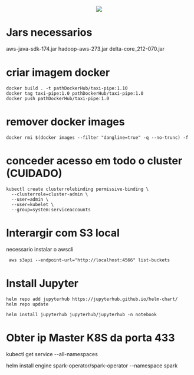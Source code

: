 <p align="center">
<img src="https://user-images.githubusercontent.com/33993344/173132242-05da74c1-724b-4817-8d74-1a0d4967a974.png"
</p>  

 
# Jars necessarios
aws-java-sdk-174.jar
hadoop-aws-273.jar
delta-core_212-070.jar

# criar imagem docker
```
docker build . -t pathDockerHub/taxi-pipe:1.10
docker tag taxi-pipe:1.0 pathDockerHub/taxi-pipe:1.0
docker push pathDockerHub/taxi-pipe:1.0
```

# remover docker images
```
docker rmi $(docker images --filter "dangline=true" -q --no-trunc) -f
```
  

# conceder acesso em todo o cluster (CUIDADO)

```
kubectl create clusterrolebinding permissive-binding \
  --clusterrole=cluster-admin \
  --user=admin \
  --user=kubelet \
  --group=system:serviceaccounts
```
# Interargir com S3 local

necessario instalar o awscli
```
 aws s3api --endpoint-url="http://localhost:4566" list-buckets
```
# Install Jupyter
```
helm repo add jupyterhub https://jupyterhub.github.io/helm-chart/
helm repo update

helm install jupyterhub jupyterhub/jupyterhub -n notebook 
```
# Obter ip  Master K8S da porta 433
kubectl get service --all-namespaces

helm install engine spark-operator/spark-operator --namespace spark